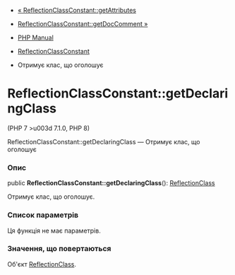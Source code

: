 - [«
ReflectionClassConstant::getAttributes](reflectionclassconstant.getattributes.md)
- [ReflectionClassConstant::getDocComment
»](reflectionclassconstant.getdoccomment.md)

- [PHP Manual](index.md)
- [ReflectionClassConstant](class.reflectionclassconstant.md)
- Отримує клас, що оголошує

# ReflectionClassConstant::getDeclaringClass

(PHP 7 \>u003d 7.1.0, PHP 8)

ReflectionClassConstant::getDeclaringClass — Отримує клас, що оголошує

### Опис

public **ReflectionClassConstant::getDeclaringClass**():
[ReflectionClass](class.reflectionclass.md)

Отримує клас, що оголошує.

### Список параметрів

Ця функція не має параметрів.

### Значення, що повертаються

Об'єкт [ReflectionClass](class.reflectionclass.md).
